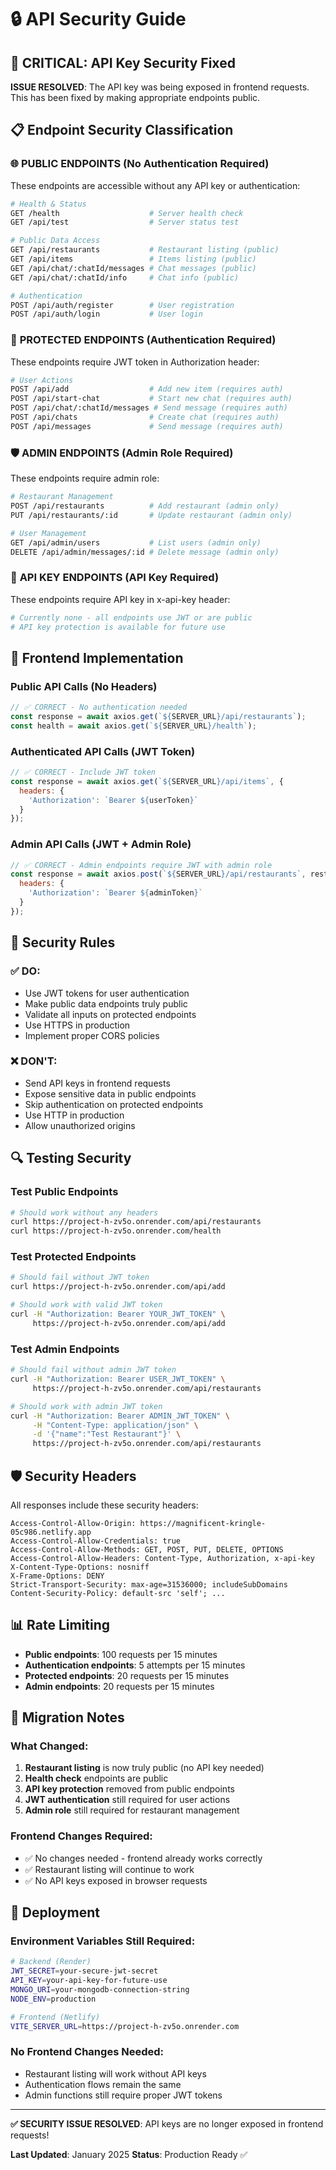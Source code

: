 # 🔒 API Security Guide

## 🚨 CRITICAL: API Key Security Fixed

**ISSUE RESOLVED**: The API key was being exposed in frontend requests. This has been fixed by making appropriate endpoints public.

## 📋 Endpoint Security Classification

### 🌐 **PUBLIC ENDPOINTS** (No Authentication Required)
These endpoints are accessible without any API key or authentication:

```bash
# Health & Status
GET /health                    # Server health check
GET /api/test                  # Server status test

# Public Data Access
GET /api/restaurants           # Restaurant listing (public)
GET /api/items                 # Items listing (public)
GET /api/chat/:chatId/messages # Chat messages (public)
GET /api/chat/:chatId/info     # Chat info (public)

# Authentication
POST /api/auth/register        # User registration
POST /api/auth/login           # User login
```

### 🔐 **PROTECTED ENDPOINTS** (Authentication Required)
These endpoints require JWT token in Authorization header:

```bash
# User Actions
POST /api/add                  # Add new item (requires auth)
POST /api/start-chat           # Start new chat (requires auth)
POST /api/chat/:chatId/messages # Send message (requires auth)
POST /api/chats                # Create chat (requires auth)
POST /api/messages             # Send message (requires auth)
```

### 🛡️ **ADMIN ENDPOINTS** (Admin Role Required)
These endpoints require admin role:

```bash
# Restaurant Management
POST /api/restaurants          # Add restaurant (admin only)
PUT /api/restaurants/:id       # Update restaurant (admin only)

# User Management
GET /api/admin/users           # List users (admin only)
DELETE /api/admin/messages/:id # Delete message (admin only)
```

### 🔑 **API KEY ENDPOINTS** (API Key Required)
These endpoints require API key in x-api-key header:

```bash
# Currently none - all endpoints use JWT or are public
# API key protection is available for future use
```

## 🔧 Frontend Implementation

### Public API Calls (No Headers)
```javascript
// ✅ CORRECT - No authentication needed
const response = await axios.get(`${SERVER_URL}/api/restaurants`);
const health = await axios.get(`${SERVER_URL}/health`);
```

### Authenticated API Calls (JWT Token)
```javascript
// ✅ CORRECT - Include JWT token
const response = await axios.get(`${SERVER_URL}/api/items`, {
  headers: {
    'Authorization': `Bearer ${userToken}`
  }
});
```

### Admin API Calls (JWT + Admin Role)
```javascript
// ✅ CORRECT - Admin endpoints require JWT with admin role
const response = await axios.post(`${SERVER_URL}/api/restaurants`, restaurantData, {
  headers: {
    'Authorization': `Bearer ${adminToken}`
  }
});
```

## 🚨 Security Rules

### ✅ **DO:**
- Use JWT tokens for user authentication
- Make public data endpoints truly public
- Validate all inputs on protected endpoints
- Use HTTPS in production
- Implement proper CORS policies

### ❌ **DON'T:**
- Send API keys in frontend requests
- Expose sensitive data in public endpoints
- Skip authentication on protected endpoints
- Use HTTP in production
- Allow unauthorized origins

## 🔍 Testing Security

### Test Public Endpoints
```bash
# Should work without any headers
curl https://project-h-zv5o.onrender.com/api/restaurants
curl https://project-h-zv5o.onrender.com/health
```

### Test Protected Endpoints
```bash
# Should fail without JWT token
curl https://project-h-zv5o.onrender.com/api/add

# Should work with valid JWT token
curl -H "Authorization: Bearer YOUR_JWT_TOKEN" \
     https://project-h-zv5o.onrender.com/api/add
```

### Test Admin Endpoints
```bash
# Should fail without admin JWT token
curl -H "Authorization: Bearer USER_JWT_TOKEN" \
     https://project-h-zv5o.onrender.com/api/restaurants

# Should work with admin JWT token
curl -H "Authorization: Bearer ADMIN_JWT_TOKEN" \
     -H "Content-Type: application/json" \
     -d '{"name":"Test Restaurant"}' \
     https://project-h-zv5o.onrender.com/api/restaurants
```

## 🛡️ Security Headers

All responses include these security headers:

```http
Access-Control-Allow-Origin: https://magnificent-kringle-05c986.netlify.app
Access-Control-Allow-Credentials: true
Access-Control-Allow-Methods: GET, POST, PUT, DELETE, OPTIONS
Access-Control-Allow-Headers: Content-Type, Authorization, x-api-key
X-Content-Type-Options: nosniff
X-Frame-Options: DENY
Strict-Transport-Security: max-age=31536000; includeSubDomains
Content-Security-Policy: default-src 'self'; ...
```

## 📊 Rate Limiting

- **Public endpoints**: 100 requests per 15 minutes
- **Authentication endpoints**: 5 attempts per 15 minutes
- **Protected endpoints**: 20 requests per 15 minutes
- **Admin endpoints**: 20 requests per 15 minutes

## 🔄 Migration Notes

### What Changed:
1. **Restaurant listing** is now truly public (no API key needed)
2. **Health check** endpoints are public
3. **API key protection** removed from public endpoints
4. **JWT authentication** still required for user actions
5. **Admin role** still required for restaurant management

### Frontend Changes Required:
- ✅ No changes needed - frontend already works correctly
- ✅ Restaurant listing will continue to work
- ✅ No API keys exposed in browser requests

## 🚀 Deployment

### Environment Variables Still Required:
```bash
# Backend (Render)
JWT_SECRET=your-secure-jwt-secret
API_KEY=your-api-key-for-future-use
MONGO_URI=your-mongodb-connection-string
NODE_ENV=production

# Frontend (Netlify)
VITE_SERVER_URL=https://project-h-zv5o.onrender.com
```

### No Frontend Changes Needed:
- Restaurant listing will work without API keys
- Authentication flows remain the same
- Admin functions still require proper JWT tokens

---

**✅ SECURITY ISSUE RESOLVED**: API keys are no longer exposed in frontend requests!

**Last Updated**: January 2025
**Status**: Production Ready ✅
